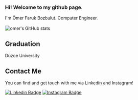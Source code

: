 ### Hi! Welcome to my github page.
I'm Ömer Faruk Bozbulut. Computer Engineer. <br><br>
![omer's GitHub stats](https://github-readme-stats.vercel.app/api?username=omerbozbulut&show_icons=true) 
## Graduation  
Düzce University <br> 

## Contact Me   
You can find and get touch with me via Linkedin and Instagram!   <br>

[![Linkedin Badge](https://img.shields.io/badge/omerfarukbozbulut-follow%20on%20linkedin-blue?style=for-the-badge&logo=linkedin)](https://www.linkedin.com/in/ömer-faruk-bozbulut-29b530201/) [![Instagram Badge](https://img.shields.io/badge/omerfarukbozbulut-follow%20on%20instagram-blue?style=for-the-badge&logo=instagram)](https://www.instagram.com/omerbozbulutt/)
